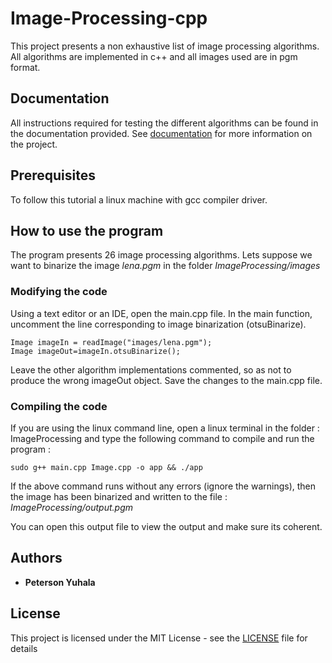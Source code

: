 # Image-Processing-cpp
This project presents a non exhaustive list of image processing algorithms. All algorithms are implemented in c++ and all images used are in pgm format.

## Documentation

All instructions required for testing the different algorithms can be found in the documentation provided. See [documentation](image-processing-doc.pdf) for more information on the project.

## Prerequisites

To follow this tutorial a linux machine with gcc compiler driver. 

## How to use the program
The program presents 26 image processing algorithms. Lets suppose we want to binarize the image _lena.pgm_ in the folder _ImageProcessing/images_

### Modifying the code
Using a text editor or an IDE, open the main.cpp file. In the main function, uncomment
the line corresponding to image binarization (otsuBinarize). 

```
Image imageIn = readImage("images/lena.pgm");
Image imageOut=imageIn.otsuBinarize();

```
Leave the other algorithm implementations commented, so as not to produce the
wrong imageOut object. Save the changes to the main.cpp file.

### Compiling the code
If you are using the linux command line, open a linux terminal in the folder : ImageProcessing
and type the following command to compile and run the program :

```
sudo g++ main.cpp Image.cpp -o app && ./app

```
If the above command runs without any errors (ignore the warnings), then the image
has been binarized and written to the file :
_ImageProcessing/output.pgm_

You can open this output file to view the output and make sure its coherent.


## Authors

* **Peterson Yuhala** 


## License

This project is licensed under the MIT License - see the [LICENSE](LICENSE) file for details


